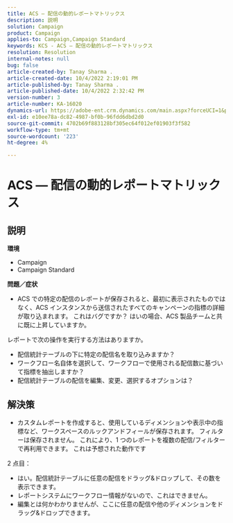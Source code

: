 ```yaml
---
title: ACS — 配信の動的レポートマトリックス
description: 説明
solution: Campaign
product: Campaign
applies-to: Campaign,Campaign Standard
keywords: KCS - ACS — 配信の動的レポートマトリックス
resolution: Resolution
internal-notes: null
bug: false
article-created-by: Tanay Sharma .
article-created-date: 10/4/2022 2:19:01 PM
article-published-by: Tanay Sharma .
article-published-date: 10/4/2022 2:32:42 PM
version-number: 3
article-number: KA-16020
dynamics-url: https://adobe-ent.crm.dynamics.com/main.aspx?forceUCI=1&pagetype=entityrecord&etn=knowledgearticle&id=4296257c-ef43-ed11-bba2-0022480868ff
exl-id: e10ee78a-dc82-4987-bf0b-96fdd6dbd2d0
source-git-commit: 4702b69f883128bf305ec64f012ef01903f3f582
workflow-type: tm+mt
source-wordcount: '223'
ht-degree: 4%

---
```


# ACS — 配信の動的レポートマトリックス

## 説明

<b>環境</b>
- Campaign
- Campaign Standard




<b>問題／症状</b>

- ACS での特定の配信のレポートが保存されると、最初に表示されたものではなく、ACS インスタンスから送信されたすべてのキャンペーンの指標の詳細が取り込まれます。 これはバグですか？ はいの場合、ACS 製品チームと共に既に上昇していますか。


レポートで次の操作を実行する方法はありますか。

- 配信統計テーブルの下に特定の配信名を取り込みますか？
- ワークフロー名自体を選択して、ワークフローで使用される配信数に基づいて指標を抽出しますか？
- 配信統計テーブルの配信を編集、変更、選択するオプションは？





## 解決策


- カスタムレポートを作成すると、使用しているディメンションや表示中の指標など、ワークスペースのルックアンドフィールが保存されます。 フィルターは保存されません。 これにより、1 つのレポートを複数の配信/フィルターで再利用できます。 これは予想された動作です


2 点目：



- はい。配信統計テーブルに任意の配信をドラッグ&amp;ドロップして、その数を表示できます。
- レポートシステムにワークフロー情報がないので、これはできません。
- 編集とは何かわかりませんが、ここに任意の配信や他のディメンションをドラッグ&amp;ドロップできます。
